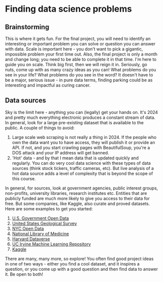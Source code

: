 # Finding data science problems

## Brainstorming

This is where it gets fun. For the final project, you will need to identify an interesting or important problem you can solve or question you can answer with data. Scale is important here - you don't want to pick a gigantic, impossible problem your first time out. Also, the final project is only a month and change long; you need to be able to complete it in that time. I'm here to guide you on scale. Think big first, then we will reign it in. Seriously, go nuts, come up with as many crazy ideas as you can! What problems do you see in your life? What problems do you see in the word? It doesn't have to be a major, serious issue - in pure data terms, finding parking could be as interesting and impactful as curing cancer.

## Data sources

Sky is the limit here - anything you can (legally) get your hands on. It's 2024 and pretty much everything electronic produces a constant stream of data. In general, look for a large pre-existing dataset that is available to the public. A couple of things to avoid:

1. Large scale web scraping is not really a thing in 2024. If the people who own the data want you to have access, they will publish it or provide an API. If not, and you start crawling pages with BeautifulSoup, you're a DOS attack and your IP address will get banned.
2. 'Hot' data - and by that I mean data that is updated quickly and regularly. You can do very cool data science with these types of data sources (think stock tickers, traffic cameras, etc). But live analysis of a hot data source adds a level of complexity that is beyond the scope of this course.

In general, for sources, look at government agencies, public interest groups, non-profits, university libraries, research institutes etc. Entities that are publicly funded are much more likely to give you access to their data for free. But some companies, like Kaggle, also curate and proved datasets. Here are some examples to get you started:

1. [U.S. Government Open Data](https://catalog.data.gov/dataset)
2. [United States Geological Survey](https://www.usgs.gov/products/data)
3. [NYC Open Data](https://opendata.cityofnewyork.us/data)
4. [National Library of Medicine](https://www.ncbi.nlm.nih.gov/guide/data-software)
5. [Harvard Dataverse](https://dataverse.harvard.edu)
6. [UC Irvine Machine Learning Repository](https://archive.ics.uci.edu)
7. [Kaggle](https://www.kaggle.com/datasets)

There are many, many more, so explore! You often find good project ideas in one of two ways - either you find a cool dataset, and it inspires a question, or you come up with a good question and then find data to answer it. Be open to both!
